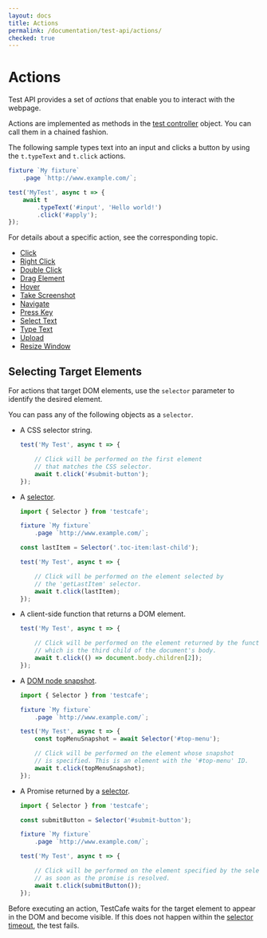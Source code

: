 ```yaml
---
layout: docs
title: Actions
permalink: /documentation/test-api/actions/
checked: true
---
```

# Actions

Test API provides a set of *actions* that enable you to interact with the webpage.

Actions are implemented as methods in the [test controller](../test-code-structure.md#test-controller) object. You can call them in a chained fashion.

The following sample types text into an input and clicks a button by using the `t.typeText` and `t.click` actions.

```js
fixture `My fixture`
    .page `http://www.example.com/`;

test('MyTest', async t => {
    await t
        .typeText('#input', 'Hello world!')
        .click('#apply');
});
```

For details about a specific action, see the corresponding topic.

* [Click](click.md)
* [Right Click](right-click.md)
* [Double Click](double-click.md)
* [Drag Element](drag-element.md)
* [Hover](hover.md)
* [Take Screenshot](take-screenshot.md)
* [Navigate](navigate.md)
* [Press Key](press-key.md)
* [Select Text](select-text.md)
* [Type Text](type-text.md)
* [Upload](upload.md)
* [Resize Window](resize-window.md)

## Selecting Target Elements

For actions that target DOM elements, use the `selector` parameter to identify the desired element.

You can pass any of the following objects as a `selector`.

* A CSS selector string.

    ```js
    test('My Test', async t => {

        // Click will be performed on the first element
        // that matches the CSS selector.
        await t.click('#submit-button');
    });
    ```

* A [selector](../selecting-page-elements/selectors.md).

    ```js
    import { Selector } from 'testcafe';

    fixture `My fixture`
        .page `http://www.example.com/`;

    const lastItem = Selector('.toc-item:last-child');

    test('My Test', async t => {

        // Click will be performed on the element selected by
        // the 'getLastItem' selector.
        await t.click(lastItem);
    });
    ```

* A client-side function that returns a DOM element.

    ```js
    test('My Test', async t => {

        // Click will be performed on the element returned by the function,
        // which is the third child of the document's body.
        await t.click(() => document.body.children[2]);
    });
    ```

* A [DOM node snapshot](../selecting-page-elements/selectors.md#dom-node-snapshot).

    ```js
    import { Selector } from 'testcafe';

    fixture `My fixture`
        .page `http://www.example.com/`;

    test('My Test', async t => {
        const topMenuSnapshot = await Selector('#top-menu');

        // Click will be performed on the element whose snapshot
        // is specified. This is an element with the '#top-menu' ID.
        await t.click(topMenuSnapshot);
    });
    ```

* A Promise returned by a [selector](../selecting-page-elements/selectors.md).

    ```js
    import { Selector } from 'testcafe';

    const submitButton = Selector('#submit-button');

    fixture `My fixture`
        .page `http://www.example.com/`;

    test('My Test', async t => {

        // Click will be performed on the element specified by the selector
        // as soon as the promise is resolved.
        await t.click(submitButton());
    });
    ```

Before executing an action, TestCafe waits for the target element to appear
in the DOM and become visible. If this does not happen
within the [selector timeout](../selecting-page-elements/selectors.md#selector-timeout), the test fails.
